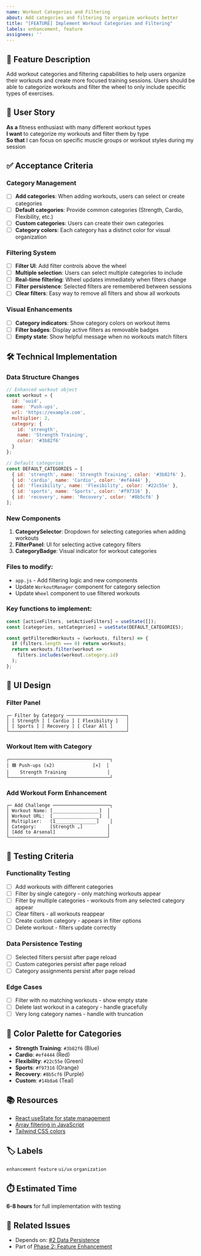 ```yaml
---
name: Workout Categories and Filtering
about: Add categories and filtering to organize workouts better
title: "[FEATURE] Implement Workout Categories and Filtering"
labels: enhancement, feature
assignees: ''
---
```


## 🎯 Feature Description

Add workout categories and filtering capabilities to help users organize their workouts and create more focused training sessions. Users should be able to categorize workouts and filter the wheel to only include specific types of exercises.

## 🎨 User Story

**As a** fitness enthusiast with many different workout types  
**I want** to categorize my workouts and filter them by type  
**So that** I can focus on specific muscle groups or workout styles during my session

## ✅ Acceptance Criteria

### Category Management
- [ ] **Add categories**: When adding workouts, users can select or create categories
- [ ] **Default categories**: Provide common categories (Strength, Cardio, Flexibility, etc.)
- [ ] **Custom categories**: Users can create their own categories
- [ ] **Category colors**: Each category has a distinct color for visual organization

### Filtering System
- [ ] **Filter UI**: Add filter controls above the wheel
- [ ] **Multiple selection**: Users can select multiple categories to include
- [ ] **Real-time filtering**: Wheel updates immediately when filters change
- [ ] **Filter persistence**: Selected filters are remembered between sessions
- [ ] **Clear filters**: Easy way to remove all filters and show all workouts

### Visual Enhancements
- [ ] **Category indicators**: Show category colors on workout items
- [ ] **Filter badges**: Display active filters as removable badges
- [ ] **Empty state**: Show helpful message when no workouts match filters

## 🛠️ Technical Implementation

### Data Structure Changes
```javascript
// Enhanced workout object
const workout = {
  id: 'uuid',
  name: 'Push-ups',
  url: 'https://example.com',
  multiplier: 2,
  category: {
    id: 'strength',
    name: 'Strength Training',
    color: '#3b82f6'
  }
};

// Default categories
const DEFAULT_CATEGORIES = [
  { id: 'strength', name: 'Strength Training', color: '#3b82f6' },
  { id: 'cardio', name: 'Cardio', color: '#ef4444' },
  { id: 'flexibility', name: 'Flexibility', color: '#22c55e' },
  { id: 'sports', name: 'Sports', color: '#f97316' },
  { id: 'recovery', name: 'Recovery', color: '#8b5cf6' }
];
```

### New Components
1. **CategorySelector**: Dropdown for selecting categories when adding workouts
2. **FilterPanel**: UI for selecting active category filters
3. **CategoryBadge**: Visual indicator for workout categories

### Files to modify:
- `app.js` - Add filtering logic and new components
- Update `WorkoutManager` component for category selection
- Update `Wheel` component to use filtered workouts

### Key functions to implement:
```javascript
const [activeFilters, setActiveFilters] = useState([]);
const [categories, setCategories] = useState(DEFAULT_CATEGORIES);

const getFilteredWorkouts = (workouts, filters) => {
  if (filters.length === 0) return workouts;
  return workouts.filter(workout => 
    filters.includes(workout.category.id)
  );
};
```

## 🎨 UI Design

### Filter Panel
```
┌─ Filter by Category ──────────────────────┐
│ [ Strength ] [ Cardio ] [ Flexibility ]   │
│ [ Sports ] [ Recovery ] [ Clear All ]     │
└───────────────────────────────────────────┘
```

### Workout Item with Category
```
┌─────────────────────────────────────┐
│ 🟦 Push-ups (x2)              [×]  │
│    Strength Training               │
└─────────────────────────────────────┘
```

### Add Workout Form Enhancement
```
┌─ Add Challenge ─────────────────────┐
│ Workout Name: [_________________]  │
│ Workout URL:  [_________________]  │
│ Multiplier:   [1_______________]    │
│ Category:     [Strength ⌄]         │
│ [Add to Arsenal]                   │
└────────────────────────────────────┘
```

## 🧪 Testing Criteria

### Functionality Testing
- [ ] Add workouts with different categories
- [ ] Filter by single category - only matching workouts appear
- [ ] Filter by multiple categories - workouts from any selected category appear
- [ ] Clear filters - all workouts reappear
- [ ] Create custom category - appears in filter options
- [ ] Delete workout - filters update correctly

### Data Persistence Testing
- [ ] Selected filters persist after page reload
- [ ] Custom categories persist after page reload
- [ ] Category assignments persist after page reload

### Edge Cases
- [ ] Filter with no matching workouts - show empty state
- [ ] Delete last workout in a category - handle gracefully
- [ ] Very long category names - handle with truncation

## 🎨 Color Palette for Categories

- **Strength Training**: `#3b82f6` (Blue)
- **Cardio**: `#ef4444` (Red)  
- **Flexibility**: `#22c55e` (Green)
- **Sports**: `#f97316` (Orange)
- **Recovery**: `#8b5cf6` (Purple)
- **Custom**: `#14b8a6` (Teal)

## 📚 Resources

- [React useState for state management](https://react.dev/reference/react/useState)
- [Array filtering in JavaScript](https://developer.mozilla.org/en-US/docs/Web/JavaScript/Reference/Global_Objects/Array/filter)
- [Tailwind CSS colors](https://tailwindcss.com/docs/customizing-colors)

## 🏷️ Labels

`enhancement` `feature` `ui/ux` `organization`

## ⏱️ Estimated Time

**6-8 hours** for full implementation with testing

## 🔗 Related Issues

- Depends on: [#2 Data Persistence](../../issues/2)
- Part of [Phase 2: Feature Enhancement](../../README.md#phase-2-feature-enhancement-upcoming-issues)